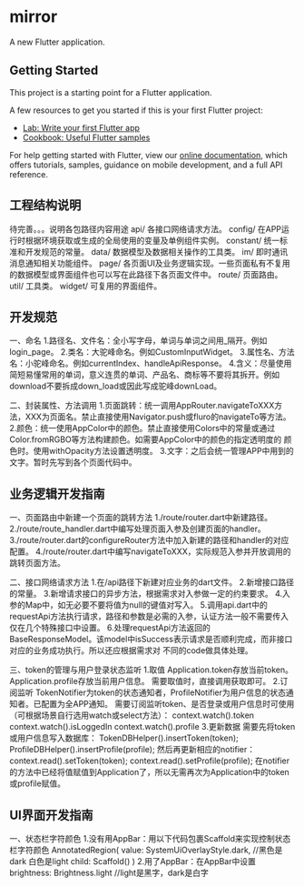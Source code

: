 # mirror

A new Flutter application.

## Getting Started

This project is a starting point for a Flutter application.

A few resources to get you started if this is your first Flutter project:

- [Lab: Write your first Flutter app](https://flutter.dev/docs/get-started/codelab)
- [Cookbook: Useful Flutter samples](https://flutter.dev/docs/cookbook)

For help getting started with Flutter, view our
[online documentation](https://flutter.dev/docs), which offers tutorials,
samples, guidance on mobile development, and a full API reference.

## 工程结构说明
待完善。。。说明各包路径内容用途
api/        各接口网络请求方法。
config/     在APP运行时根据环境获取或生成的全局使用的变量及单例组件实例。
constant/   统一标准和开发规范的常量。
data/       数据模型及数据相关操作的工具类。
im/         即时通讯消息通知相关功能组件。
page/       各页面UI及业务逻辑实现。一些页面私有不复用的数据模型或界面组件也可以写在此路径下各页面文件中。
route/      页面路由。
util/       工具类。
widget/     可复用的界面组件。

## 开发规范
一、命名
1.路径名、文件名：全小写字母，单词与单词之间用_隔开。例如login_page。
2.类名：大驼峰命名。例如CustomInputWidget。
3.属性名、方法名：小驼峰命名。例如currentIndex、handleApiResponse。
4.含义：尽量使用简短易懂常用的单词，意义连贯的单词、产品名、商标等不要将其拆开。例如download不要拆成down_load或因此写成驼峰downLoad。

二、封装属性、方法调用
1.页面跳转：统一调用AppRouter.navigateToXXX方法，XXX为页面名。禁止直接使用Navigator.push或fluro的navigateTo等方法。
2.颜色：统一使用AppColor中的颜色。禁止直接使用Colors中的常量或通过Color.fromRGBO等方法构建颜色。如需要AppColor中的颜色的指定透明度的
颜色时。使用withOpacity方法设置透明度。
3.文字：之后会统一管理APP中用到的文字。暂时先写到各个页面代码中。

## 业务逻辑开发指南
一、页面路由中新建一个页面的跳转方法
1./route/router.dart中新建路径。
2./route/route_handler.dart中编写处理页面入参及创建页面的handler。
3./route/router.dart的configureRouter方法中加入新建的路径和handler的对应配置。
4./route/router.dart中编写navigateToXXX，实际规范入参并开放调用的跳转页面方法。

二、接口网络请求方法
1.在/api路径下新建对应业务的dart文件。
2.新增接口路径的常量。
3.新增请求接口的异步方法，根据需求对入参做一定的约束要求。
4.入参的Map中，如无必要不要将值为null的键值对写入。
5.调用api.dart中的requestApi方法执行请求，路径和参数是必需的入参，认证方法一般不需要传入仅在几个特殊接口中设置。
6.处理requestApi方法返回的BaseResponseModel。该model中isSuccess表示请求是否顺利完成，而非接口对应的业务成功执行。所以还应根据需求对
不同的code做具体处理。

三、token的管理与用户登录状态监听
1.取值
  Application.token存放当前token。
  Application.profile存放当前用户信息。
  需要取值时，直接调用获取即可。
2.订阅监听
  TokenNotifier为token的状态通知者，ProfileNotifier为用户信息的状态通知者。已配置为全APP通知。
  需要订阅监听token、是否登录或用户信息时可使用（可根据场景自行选用watch或select方法）：
  context.watch<TokenNotifier>().token
  context.watch<TokenNotifier>().isLoggedIn
  context.watch<ProfileNotifier>().profile
3.更新数据
  需要先将token或用户信息写入数据库：
  TokenDBHelper().insertToken(token);
  ProfileDBHelper().insertProfile(profile);
  然后再更新相应的notifier：
  context.read<TokenNotifier>().setToken(token);
  context.read<ProfileNotifier>().setProfile(profile);
  在notifier的方法中已经将值赋值到Application了，所以无需再次为Application中的token或profile赋值。
  
## UI界面开发指南
一、状态栏字符颜色
  1.没有用AppBar：用以下代码包裹Scaffold来实现控制状态栏字符颜色
  AnnotatedRegion<SystemUiOverlayStyle>(
    value: SystemUiOverlayStyle.dark, //黑色是dark 白色是light
    child: Scaffold()
  )
  2.用了AppBar：在AppBar中设置brightness: Brightness.light //light是黑字，dark是白字